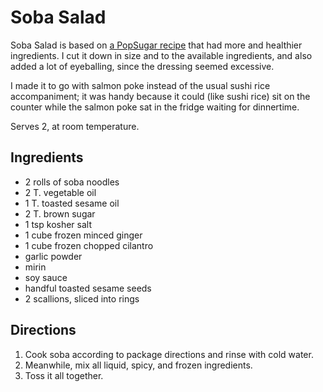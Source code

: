 # Soba Salad

Soba Salad is based on [a PopSugar recipe](http://www.popsugar.com/food/Sesame-Ginger-Soba-Noodle-Salad-Ribboned-Asparagus-29213595) that had more and healthier ingredients.  I cut it down in size and to the available ingredients, and also added a lot of eyeballing, since the dressing seemed excessive.

I made it to go with salmon poke instead of the usual sushi rice accompaniment; it was handy because it could (like sushi rice) sit on the counter while the salmon poke sat in the fridge waiting for dinnertime.

Serves 2, at room temperature.

## Ingredients

* 2 rolls of soba noodles
* 2 T. vegetable oil
* 1 T. toasted sesame oil
* 2 T. brown sugar
* 1 tsp kosher salt
* 1 cube frozen minced ginger
* 1 cube frozen chopped cilantro
* garlic powder
* mirin
* soy sauce
* handful toasted sesame seeds
* 2 scallions, sliced into rings


## Directions

1. Cook soba according to package directions and rinse with cold water.
2. Meanwhile, mix all liquid, spicy, and frozen ingredients.
3. Toss it all together.



